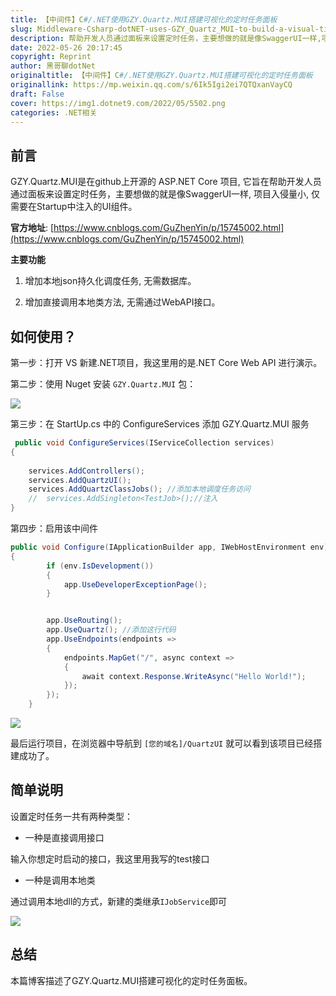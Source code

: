 ```yaml
---
title: 【中间件】C#/.NET使用GZY.Quartz.MUI搭建可视化的定时任务面板
slug: Middleware-Csharp-dotNET-uses-GZY_Quartz_MUI-to-build-a-visual-timing-task-panel
description: 帮助开发人员通过面板来设置定时任务，主要想做的就是像SwaggerUI一样,项目入侵量小,仅需要在Startup中注入的UI组件
date: 2022-05-26 20:17:45
copyright: Reprint
author: 黑哥聊dotNet
originaltitle: 【中间件】C#/.NET使用GZY.Quartz.MUI搭建可视化的定时任务面板
originallink: https://mp.weixin.qq.com/s/6Ik5Igi2ei7QTQxanVayCQ
draft: False
cover: https://img1.dotnet9.com/2022/05/5502.png
categories: .NET相关
---
```


## 前言

GZY.Quartz.MUI是在github上开源的 ASP.NET Core 项目, 它旨在帮助开发人员通过面板来设置定时任务，主要想做的就是像SwaggerUI一样, 项目入侵量小, 仅需要在Startup中注入的UI组件。

**官方地址**: [https://www.cnblogs.com/GuZhenYin/p/15745002.html](https://www.cnblogs.com/GuZhenYin/p/15745002.html)

**主要功能**

1. 增加本地json持久化调度任务, 无需数据库。

2. 增加直接调用本地类方法, 无需通过WebAPI接口。

## 如何使用？

第一步：打开 VS 新建.NET项目，我这里用的是.NET Core Web API 进行演示。

第二步：使用 Nuget 安装 `GZY.Quartz.MUI` 包：

![](https://img1.dotnet9.com/2022/05/5501.png)

第三步：在 StartUp.cs 中的 ConfigureServices 添加 GZY.Quartz.MUI 服务

```C#
 public void ConfigureServices(IServiceCollection services)
{
	
	services.AddControllers();
	services.AddQuartzUI();
	services.AddQuartzClassJobs(); //添加本地调度任务访问
	//  services.AddSingleton<TestJob>();//注入
}
```

第四步：启用该中间件

```C#
public void Configure(IApplicationBuilder app, IWebHostEnvironment env)
{
		if (env.IsDevelopment())
		{
			app.UseDeveloperExceptionPage();
		}


		app.UseRouting();
		app.UseQuartz(); //添加这行代码
		app.UseEndpoints(endpoints =>
		{
			endpoints.MapGet("/", async context =>
			{
				await context.Response.WriteAsync("Hello World!");
			});
		});
	}
```

![](https://img1.dotnet9.com/2022/05/5502.png)

最后运行项目，在浏览器中导航到 `[您的域名]/QuartzUI` 就可以看到该项目已经搭建成功了。

## 简单说明

设置定时任务一共有两种类型：

- 一种是直接调用接口

 输入你想定时启动的接口，我这里用我写的test接口

- 一种是调用本地类

通过调用本地dll的方式，新建的类继承`IJobService`即可

![](https://img1.dotnet9.com/2022/05/5503.png)

## 总结

本篇博客描述了GZY.Quartz.MUI搭建可视化的定时任务面板。